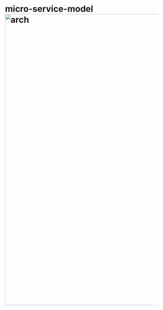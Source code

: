 # micro-service-model<img width="960" alt="arch" src="https://user-images.githubusercontent.com/77217223/192555351-adc078c3-91c8-48f0-81c5-047991545ad4.png">
